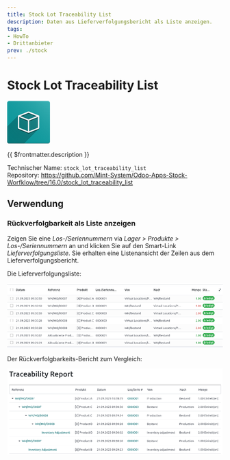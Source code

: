 ```yaml
---
title: Stock Lot Traceability List
description: Daten aus Lieferverfolgungsbericht als Liste anzeigen.
tags:
- HowTo
- Drittanbieter
prev: ./stock
---
```

# Stock Lot Traceability List
![icon_oms_box](attachments/icon_oms_box.png)

{{ $frontmatter.description }}

Technischer Name: `stock_lot_traceability_list`\
Repository: <https://github.com/Mint-System/Odoo-Apps-Stock-Worfklow/tree/16.0/stock_lot_traceability_list>


## Verwendung

### Rückverfolgbarkeit als Liste anzeigen

Zeigen Sie eine *Los-/Seriennummern* via *Lager > Produkte > Los-/Seriennummern* an und klicken Sie auf den Smart-Link *Lieferverfolgungsliste*. Sie erhalten eine Listenansicht der Zeilen aus dem Lieferverfolgungsbericht.

Die Lieferverfolgungsliste:

![](attachments/Stock%20Lot%20Traceability%20List.png)

Der Rückverfolgbarkeits-Bericht zum Vergleich:

![](attachments/Stock%20Lot%20Traceability%20List%20Report.png)
